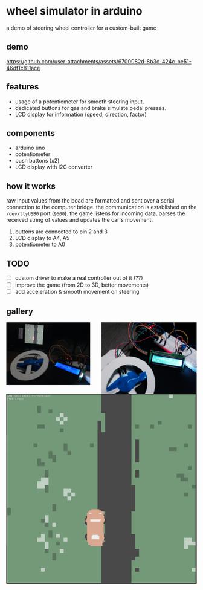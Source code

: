 
# wheel simulator in arduino

a demo of steering wheel controller for a custom-built game



## demo
https://github.com/user-attachments/assets/6700082d-8b3c-424c-be51-46df1c811ace

## features

*   usage of a potentiometer for smooth steering input.
*   dedicated buttons for gas and brake simulate pedal presses.
*   LCD display for information (speed, direction, factor)

## components

*   arduino uno
*   potentiometer
*   push buttons (x2)
*   LCD display with I2C converter


## how it works

raw input values from the boad are formatted and sent over a serial connection to the computer bridge. the communication is established on the `/dev/ttyUSB0` port (`9600`). the game listens for incoming data, parses the received string of values and updates the car's movement.

1. buttons are connceted to pin 2 and 3
2. LCD display to A4, A5
3. potentiometer to A0


## TODO
- [ ] custom driver to make a real controller out of it (??)
- [ ] improve the game (from 2D to 3D, better movements)
- [ ] add acceleration & smooth movement on steering

## gallery

<img src="media/setup.png" width=44% align="left">
<img src="media/setup2.jpg" width=50% align="right">

![](media/game.png)




